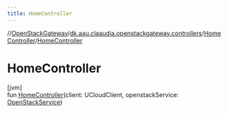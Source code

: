 ```yaml
---
title: HomeController
---
```

//[OpenStackGateway](../../../index.html)/[dk.aau.claaudia.openstackgateway.controllers](../index.html)/[HomeController](index.html)/[HomeController](-home-controller.html)



# HomeController



[jvm]\
fun [HomeController](-home-controller.html)(client: UCloudClient, openstackService: [OpenStackService](../../dk.aau.claaudia.openstackgateway.services/-open-stack-service/index.html))




